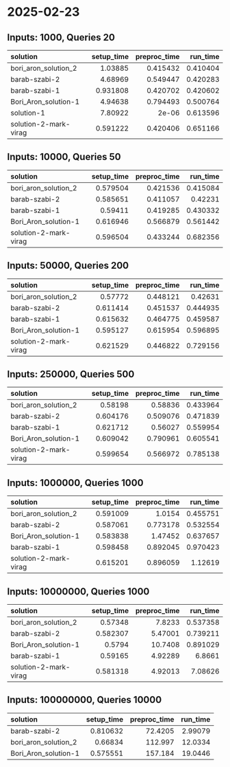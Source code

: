 # 2025-02-23

## Inputs: 1000, Queries 20

| solution              |   setup_time |   preproc_time |   run_time |
|:----------------------|-------------:|---------------:|-----------:|
| bori_aron_solution_2  |     1.03885  |       0.415432 |   0.410404 |
| barab-szabi-2         |     4.68969  |       0.549447 |   0.420283 |
| barab-szabi-1         |     0.931808 |       0.420702 |   0.420602 |
| Bori_Aron_solution-1  |     4.94638  |       0.794493 |   0.500764 |
| solution-1            |     7.80922  |       2e-06    |   0.613596 |
| solution-2-mark-virag |     0.591222 |       0.420406 |   0.651166 |

## Inputs: 10000, Queries 50

| solution              |   setup_time |   preproc_time |   run_time |
|:----------------------|-------------:|---------------:|-----------:|
| bori_aron_solution_2  |     0.579504 |       0.421536 |   0.415084 |
| barab-szabi-2         |     0.585651 |       0.411057 |   0.42231  |
| barab-szabi-1         |     0.59411  |       0.419285 |   0.430332 |
| Bori_Aron_solution-1  |     0.616946 |       0.566879 |   0.561442 |
| solution-2-mark-virag |     0.596504 |       0.433244 |   0.682356 |

## Inputs: 50000, Queries 200

| solution              |   setup_time |   preproc_time |   run_time |
|:----------------------|-------------:|---------------:|-----------:|
| bori_aron_solution_2  |     0.57772  |       0.448121 |   0.42631  |
| barab-szabi-2         |     0.611414 |       0.451537 |   0.444935 |
| barab-szabi-1         |     0.615632 |       0.464775 |   0.459587 |
| Bori_Aron_solution-1  |     0.595127 |       0.615954 |   0.596895 |
| solution-2-mark-virag |     0.621529 |       0.446822 |   0.729156 |

## Inputs: 250000, Queries 500

| solution              |   setup_time |   preproc_time |   run_time |
|:----------------------|-------------:|---------------:|-----------:|
| bori_aron_solution_2  |     0.58198  |       0.58836  |   0.433964 |
| barab-szabi-2         |     0.604176 |       0.509076 |   0.471839 |
| barab-szabi-1         |     0.621712 |       0.56027  |   0.559954 |
| Bori_Aron_solution-1  |     0.609042 |       0.790961 |   0.605541 |
| solution-2-mark-virag |     0.599654 |       0.566972 |   0.785138 |

## Inputs: 1000000, Queries 1000

| solution              |   setup_time |   preproc_time |   run_time |
|:----------------------|-------------:|---------------:|-----------:|
| bori_aron_solution_2  |     0.591009 |       1.0154   |   0.455751 |
| barab-szabi-2         |     0.587061 |       0.773178 |   0.532554 |
| Bori_Aron_solution-1  |     0.583838 |       1.47452  |   0.637657 |
| barab-szabi-1         |     0.598458 |       0.892045 |   0.970423 |
| solution-2-mark-virag |     0.615201 |       0.896059 |   1.12619  |

## Inputs: 10000000, Queries 1000

| solution              |   setup_time |   preproc_time |   run_time |
|:----------------------|-------------:|---------------:|-----------:|
| bori_aron_solution_2  |     0.57348  |        7.8233  |   0.537358 |
| barab-szabi-2         |     0.582307 |        5.47001 |   0.739211 |
| Bori_Aron_solution-1  |     0.5794   |       10.7408  |   0.891029 |
| barab-szabi-1         |     0.59165  |        4.92289 |   6.8661   |
| solution-2-mark-virag |     0.581318 |        4.92013 |   7.08626  |

## Inputs: 100000000, Queries 10000

| solution             |   setup_time |   preproc_time |   run_time |
|:---------------------|-------------:|---------------:|-----------:|
| barab-szabi-2        |     0.810632 |        72.4205 |    2.99079 |
| bori_aron_solution_2 |     0.66834  |       112.997  |   12.0334  |
| Bori_Aron_solution-1 |     0.575551 |       157.184  |   19.0446  |